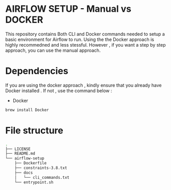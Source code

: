 # AIRFLOW SETUP - Manual vs DOCKER

This repository contains Both CLI and Docker commands needed to setup a basic environment for Airflow to run.
Using the the Docker approach is highly recommedned and less stessful. However , if you want a step by step approach, you can use the manual approach.

# Dependencies

If you are using the docker approach , kindly ensure that you already have Docker installed . If not , use the command below :

- Docker
```bash
brew install Docker
```

# File structure

```bash
.
├── LICENSE
├── README.md
└── airflow-setup
    ├── Dockerfile
    ├── constraints-3.8.txt
    ├── docs
    │   └── cli_commands.txt
    └── entrypoint.sh

```